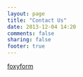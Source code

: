 ```yaml
---
layout: page
title: "Contact Us"
date: 2013-12-04 14:20
comments: false
sharing: false
footer: true
---
```

<!-- Do not change the code! -->
<a id="foxyform_embed_link_506422" href="http://www.foxyform.com/">foxyform</a>
<script type="text/javascript">
(function(d, t){
   var g = d.createElement(t),
       s = d.getElementsByTagName(t)[0];
   g.src = "http://www.foxyform.com/js.php?id=506422&sec_hash=e6b7daab40e&width=350px";
   s.parentNode.insertBefore(g, s);
}(document, "script"));
</script>
<!-- Do not change the code! -->